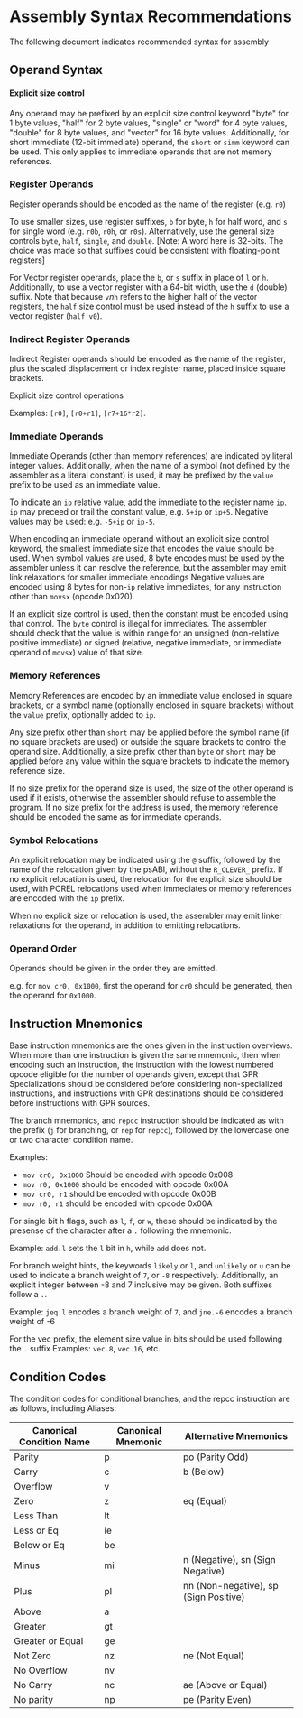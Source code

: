 # Assembly Syntax Recommendations

The following document indicates recommended syntax for assembly

## Operand Syntax

#### Explicit size control

Any operand may be prefixed by an explicit size control keyword "byte" for 1 byte values,
"half" for 2 byte values, "single" or "word" for 4 byte values, "double" for 8 byte values, and "vector" for 16 byte values.
Additionally, for short immediate (12-bit immediate) operand, the `short` or `simm` keyword can be used. 
This only applies to immediate operands that are not memory references.

### Register Operands

Register operands should be encoded as the name of the register (e.g. `r0`)

To use smaller sizes, use register suffixes, `b` for byte, `h` for half word, and `s` for single word (e.g. `r0b`, `r0h`, or `r0s`). Alternatively, use the general size controls `byte`, `half`, `single`, and `double`.
[Note: A word here is 32-bits. The choice was made so that suffixes could be consistent with floating-point registers]

For Vector register operands, place the `b`, or `s` suffix in place of `l` or `h`. Additionally, to use a vector register with a 64-bit width, use the `d` (double) suffix. Note that because `v`*n*`h` refers to the higher half of the vector registers, the `half` size control must be used instead of the `h` suffix to use a vector register (`half v0`). 

### Indirect Register Operands

Indirect Register operands should be encoded as the name of the register, plus the scaled displacement or index register name, placed inside square brackets. 

Explicit size control operations

Examples: `[r0]`, `[r0+r1]`, `[r7+16*r2]`.

### Immediate Operands

Immediate Operands (other than memory references) are indicated by literal integer values. 
Additionally, when the name of a symbol (not defined by the assembler as a literal constant) is used, it may be prefixed by the `value` prefix to be used as an immediate value.

To indicate an `ip` relative value, add the immediate to the register name `ip`. `ip` may preceed or trail the constant value, e.g. `5+ip` or `ip+5`. Negative values may be used: e.g. `-5+ip` or `ip-5`. 


When encoding an immediate operand without an explicit size control keyword, the smallest immediate size that encodes the value should be used. When symbol values are used, 8 byte encodes must be used by the assembler unless it can resolve the reference, but the assembler may emit link relaxations for smaller immediate encodings
Negative values are encoded using 8 bytes for non-`ip` relative immediates, for any instruction other than `movsx` (opcode 0x020).


If an explicit size control is used, then the constant must be encoded using that control. The `byte` control is illegal for immediates. 
The assembler should check that the value is within range for an unsigned (non-relative positive immediate) or signed (relative, negative immediate, or immediate operand of `movsx`) value of that size.



### Memory References

Memory References are encoded by an immediate value enclosed in square brackets, or a symbol name (optionally enclosed in square brackets) without the `value` prefix, optionally added to `ip`. 

Any size prefix other than `short` may be applied before the symbol name (if no square brackets are used) or outside the square brackets to control the operand size. Additionally, a size prefix other than `byte` or `short` may be applied before any value within the square brackets to indicate the memory reference size.

If no size prefix for the operand size is used, the size of the other operand is used if it exists, otherwise the assembler should refuse to assemble the program. If no size prefix for the address is used, the memory reference should be encoded the same as for immediate operands.

### Symbol Relocations

An explicit relocation may be indicated using the `@` suffix, followed by the name of the relocation given by the psABI, without the `R_CLEVER_` prefix. 
If no explicit relocation is used, the relocation for the explicit size should be used, with PCREL relocations used when immediates or memory references are encoded with the `ip` prefix. 

When no explicit size or relocation is used, the assembler may emit linker relaxations for the operand, in addition to emitting relocations.

### Operand Order

Operands should be given in the order they are emitted.

e.g. for `mov cr0, 0x1000`, first the operand for `cr0` should be generated, then the operand for `0x1000`. 

## Instruction Mnemonics

Base instruction mnemonics are the ones given in the instruction overviews.
When more than one instruction is given the same mnemonic, then when encoding such an instruction, the instruction with the lowest numbered opcode eligible for the number of operands given, except that GPR Specializations should be considered before considering non-specialized instructions, and instructions with GPR destinations should be considered before instructions with GPR sources.

The branch mnemonics, and `repcc` instruction should be indicated as with the prefix (`j` for branching, or `rep` for `repcc`), followed by the lowercase one or two character condition name.

Examples:
- `mov cr0, 0x1000` Should be encoded with opcode 0x008
- `mov r0, 0x1000` should be encoded with opcode 0x00A
- `mov cr0, r1` should be encoded with opcode 0x00B
- `mov r0, r1` should be encoded with opcode 0x00A


For single bit h flags, such as `l`, `f`, or `w`, these should be indicated by the presense of the character after a `.` following the mnemonic.

Example: `add.l` sets the `l` bit in `h`, while `add` does not.

For branch weight hints, the keywords `likely` or `l`, and `unlikely` or `u` can be used to indicate a branch weight of `7`, or `-8` respectively. Additionally, an explicit integer between -8 and 7 inclusive may be given. Both suffixes follow a `.`.

Example: `jeq.l` encodes a branch weight of `7`, and `jne.-6` encodes a branch weight of -6

For the vec prefix, the element size value in bits should be used following the `.` suffix
Examples: `vec.8`, `vec.16`, etc.

## Condition Codes

The condition codes for conditional branches, and the repcc instruction are as follows, including Aliases:

| Canonical Condition Name | Canonical Mnemonic | Alternative Mnemonics |
|--------------------------|--------------------|-----------------------|
| Parity | p  | po (Parity Odd) |
| Carry  | c  | b (Below) |
| Overflow|v  | | 
| Zero   | z  | eq (Equal) | 
| Less Than| lt | | 
| Less or Eq | le | |
| Below or Eq | be | |
| Minus | mi | n (Negative), sn (Sign Negative) |
| Plus  | pl | nn (Non-negative), sp (Sign Positive) |
| Above | a  | |
| Greater | gt | |
| Greater or Equal | ge | |
| Not Zero | nz | ne (Not Equal) |
| No Overflow | nv |  |
| No Carry  | nc | ae (Above or Equal) |
| No parity | np | pe (Parity Even) |
